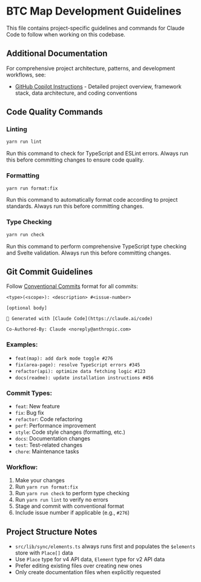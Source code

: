 # BTC Map Development Guidelines

This file contains project-specific guidelines and commands for Claude Code to follow when working on this codebase.

## Additional Documentation

For comprehensive project architecture, patterns, and development workflows, see:

- [GitHub Copilot Instructions](.github/copilot-instructions.md) - Detailed project overview, framework stack, data architecture, and coding conventions

## Code Quality Commands

### Linting

```bash
yarn run lint
```

Run this command to check for TypeScript and ESLint errors. Always run this before committing changes to ensure code quality.

### Formatting

```bash
yarn run format:fix
```

Run this command to automatically format code according to project standards. Always run this before committing changes.

### Type Checking

```bash
yarn run check
```

Run this command to perform comprehensive TypeScript type checking and Svelte validation. Always run this before committing changes.

## Git Commit Guidelines

Follow [Conventional Commits](https://www.conventionalcommits.org/) format for all commits:

```
<type>(<scope>): <description> #<issue-number>

[optional body]

🤖 Generated with [Claude Code](https://claude.ai/code)

Co-Authored-By: Claude <noreply@anthropic.com>
```

### Examples:

- `feat(map): add dark mode toggle #276`
- `fix(area-page): resolve TypeScript errors #345`
- `refactor(api): optimize data fetching logic #123`
- `docs(readme): update installation instructions #456`

### Commit Types:

- `feat`: New feature
- `fix`: Bug fix
- `refactor`: Code refactoring
- `perf`: Performance improvement
- `style`: Code style changes (formatting, etc.)
- `docs`: Documentation changes
- `test`: Test-related changes
- `chore`: Maintenance tasks

### Workflow:

1. Make your changes
2. Run `yarn run format:fix`
3. Run `yarn run check` to perform type checking
4. Run `yarn run lint` to verify no errors
5. Stage and commit with conventional format
6. Include issue number if applicable (e.g., `#276`)

## Project Structure Notes

- `src/lib/sync/elements.ts` always runs first and populates the `$elements` store with `Place[]` data
- Use `Place` type for v4 API data, `Element` type for v2 API data
- Prefer editing existing files over creating new ones
- Only create documentation files when explicitly requested
